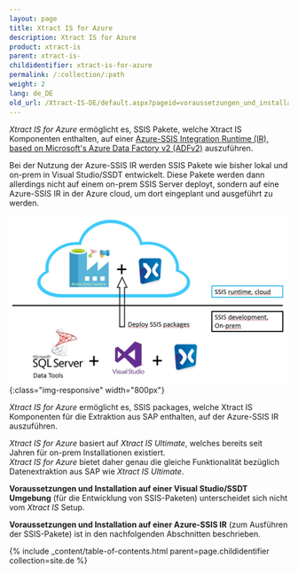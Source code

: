 ```yaml
---
layout: page
title: Xtract IS for Azure
description: Xtract IS for Azure
product: xtract-is
parent: xtract-is-
childidentifier: xtract-is-for-azure
permalink: /:collection/:path
weight: 2
lang: de_DE
old_url: /Xtract-IS-DE/default.aspx?pageid=voraussetzungen_und_installation___xis_for_azure
---
```


*Xtract IS for Azure* ermöglicht es, SSIS Pakete, welche Xtract IS Komponenten enthalten, auf einer [Azure-SSIS Integration Runtime (IR), based on Microsoft's Azure Data Factory v2 (ADFv2)](https://azure.microsoft.com/en-us/blog/lift-sql-server-integration-services-packages-to-azure-with-azure-data-factory/) auszuführen.

Bei der Nutzung der Azure-SSIS IR werden SSIS Pakete wie bisher lokal und on-prem in Visual Studio/SSDT entwickelt.
Diese Pakete werden dann allerdings nicht auf einem on-prem SSIS Server deployt, sondern auf eine Azure-SSIS IR in der Azure cloud, um dort eingeplant und ausgeführt zu werden.

![XISforAzure_Architecture](/img/content/XISforAzure_Architecture.jpg){:class="img-responsive" width="800px"}

*Xtract IS for Azure* ermöglicht es, SSIS packages, welche Xtract IS Komponenten für die Extraktion aus SAP enthalten, auf der Azure-SSIS IR auszuführen.

*Xtract IS for Azure* basiert auf *Xtract IS Ultimate*, welches bereits seit Jahren für on-prem Installationen existiert.<br>
*Xtract IS for Azure* bietet daher genau die gleiche Funktionalität bezüglich Datenextraktion aus SAP wie *Xtract IS Ultimate*.

**Voraussetzungen und Installation auf einer Visual Studio/SSDT Umgebung** (für die Entwicklung von SSIS-Paketen) unterscheidet sich nicht vom *Xtract IS* Setup.

**Voraussetzungen und Installation auf einer Azure-SSIS IR** (zum Ausführen der SSIS-Pakete) ist in den nachfolgenden Abschnitten beschrieben.

{% include _content/table-of-contents.html parent=page.childidentifier collection=site.de %}